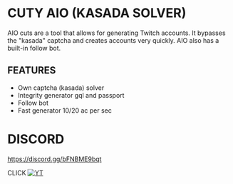 # CUTY AIO (KASADA SOLVER)
AIO cuts are a tool that allows for generating Twitch accounts. It bypasses the "kasada" captcha and creates accounts very quickly. AIO also has a built-in follow bot.

## FEATURES
- Own captcha (kasada) solver
- Integrity generator gql and passport
- Follow bot
- Fast generator 10/20 ac per sec

# DISCORD
https://discord.gg/bFNBME9bqt

CLICK
[![YT](https://i.ytimg.com/vi/-u3WLEoAsd0/hqdefault.jpg?sqp=-oaymwE2CNACELwBSFXyq4qpAygIARUAAIhCGAFwAcABBvABAfgB_gmAAtAFigIMCAAQARhLIF4oZTAP&rs=AOn4CLBPKkml-139fg0TniceXSWGGQ0UPw)](https://www.youtube.com/watch?v=-u3WLEoAsd0&ab_channel=oxyn "CUTY TOP")
